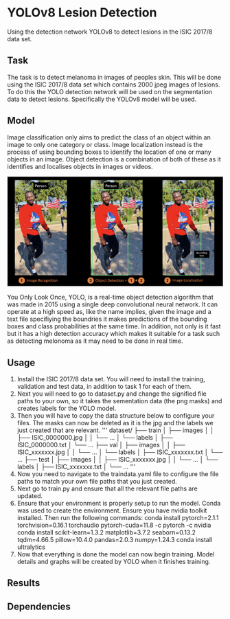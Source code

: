# YOLOv8 Lesion Detection

Using the detection network YOLOv8 to detect lesions in the ISIC 2017/8 data set.

## Task

The task is to detect melanoma in images of peoples skin. This will be done using the ISIC 
2017/8 data set which contains 2000 jpeg images of lesions. To do this the YOLO detection 
network will be used on the segmentation data to detect lesions. Specifically the YOLOv8 
model will be used.

## Model

Image classification only aims to predict the class of an object within an image to 
only one category or class. Image localization instead is the process of using bounding 
boxes to identify the location of one or many objects in an image. Object detection is a 
combination of both of these as it identifies and localises objects in images or videos. 

![Object Detection Example](readmeimages/ObjectDetection.PNG)

You Only Look Once, YOLO, is a real-time object detection algorithm that was made in 
2015 using a single deep convolutional neural network. It can operate at a high speed 
as, like the name implies, given the image and a text file specifiying the boundries 
it makes predictions of the bounding boxes and class probabilities at the same time. 
In addition, not only is it fast but it has a high detection accuracy which makes it 
suitable for a task such as detecting melonoma as it may need to be done in real time. 

## Usage

1. Install the ISIC 2017/8 data set. You will need to install the training, validation and test data, in addition to task 1 for each of them.
2. Next you will need to go to dataset.py and change the signified file paths to your own, so it takes the sementation data (the png masks) and creates labels for the YOLO model.
3. Then you will have to copy the data structure below to configure your files. The masks can now be deleted as it is the jpg and the labels we just created that are relevant. 
'''
dataset/
├── train
│   ├── images
│   │   ├── ISIC_0000000.jpg
│   │   └── ...
│   └── labels
│       ├── ISIC_0000000.txt
│       └── ...
├── val
│   ├── images
│   │   ├── ISIC_xxxxxxx.jpg
│   │   └── ...
│   └── labels
│       ├── ISIC_xxxxxxx.txt
│       └── ...
├── test
│   ├── images
│   │   ├── ISIC_xxxxxxx.jpg
│   │   └── ...
│   └── labels
│       ├── ISIC_xxxxxxx.txt
│       └── ...
'''
4. Now you need to navigate to the traindata.yaml file to configure the file paths to match your own file paths that you just created.
5. Next go to train.py and ensure that all the relevant file paths are updated. 
6. Ensure that your environment is properly setup to run the model. Conda was used to create the environment. Ensure you have nvidia toolkit installed. Then run the following commands:
conda install pytorch=2.1.1 torchvision=0.16.1 torchaudio pytorch-cuda=11.8 -c pytorch -c nvidia
conda install scikit-learn=1.3.2 matplotlib=3.7.2 seaborn=0.13.2 tqdm=4.66.5 pillow=10.4.0 pandas=2.0.3 numpy=1.24.3
conda install ultralytics
7. Now that everything is done the model can now begin training. Model details and graphs will be created by YOLO when it finishes training.

## Results



## Dependencies